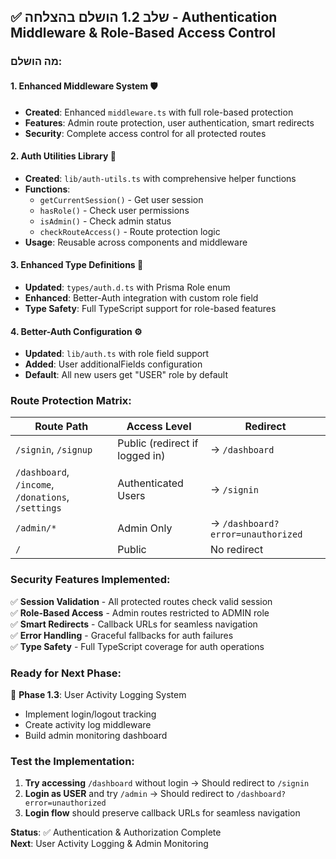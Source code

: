 ## ✅ שלב 1.2 הושלם בהצלחה - Authentication Middleware & Role-Based Access Control

### מה הושלם:

#### 1. **Enhanced Middleware System** 🛡️

- **Created**: Enhanced `middleware.ts` with full role-based protection
- **Features**: Admin route protection, user authentication, smart redirects
- **Security**: Complete access control for all protected routes

#### 2. **Auth Utilities Library** 🔧

- **Created**: `lib/auth-utils.ts` with comprehensive helper functions
- **Functions**:
  - `getCurrentSession()` - Get user session
  - `hasRole()` - Check user permissions
  - `isAdmin()` - Check admin status
  - `checkRouteAccess()` - Route protection logic
- **Usage**: Reusable across components and middleware

#### 3. **Enhanced Type Definitions** 📝

- **Updated**: `types/auth.d.ts` with Prisma Role enum
- **Enhanced**: Better-Auth integration with custom role field
- **Type Safety**: Full TypeScript support for role-based features

#### 4. **Better-Auth Configuration** ⚙️

- **Updated**: `lib/auth.ts` with role field support
- **Added**: User additionalFields configuration
- **Default**: All new users get "USER" role by default

### Route Protection Matrix:

| Route Path                                         | Access Level                   | Redirect                          |
| -------------------------------------------------- | ------------------------------ | --------------------------------- |
| `/signin`, `/signup`                               | Public (redirect if logged in) | → `/dashboard`                    |
| `/dashboard`, `/income`, `/donations`, `/settings` | Authenticated Users            | → `/signin`                       |
| `/admin/*`                                         | Admin Only                     | → `/dashboard?error=unauthorized` |
| `/`                                                | Public                         | No redirect                       |

### Security Features Implemented:

✅ **Session Validation** - All protected routes check valid session  
✅ **Role-Based Access** - Admin routes restricted to ADMIN role  
✅ **Smart Redirects** - Callback URLs for seamless navigation  
✅ **Error Handling** - Graceful fallbacks for auth failures  
✅ **Type Safety** - Full TypeScript coverage for auth operations

### Ready for Next Phase:

🔄 **Phase 1.3**: User Activity Logging System

- Implement login/logout tracking
- Create activity log middleware
- Build admin monitoring dashboard

### Test the Implementation:

1. **Try accessing** `/dashboard` without login → Should redirect to `/signin`
2. **Login as USER** and try `/admin` → Should redirect to `/dashboard?error=unauthorized`
3. **Login flow** should preserve callback URLs for seamless navigation

**Status**: ✅ Authentication & Authorization Complete  
**Next**: User Activity Logging & Admin Monitoring

